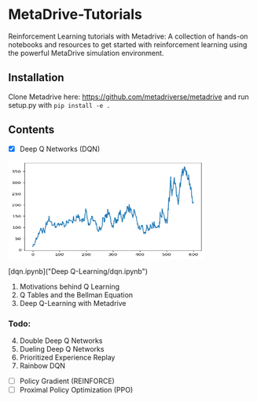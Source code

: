 # MetaDrive-Tutorials
Reinforcement Learning tutorials with Metadrive: A collection of hands-on notebooks and resources to get started with reinforcement learning using the powerful MetaDrive simulation environment.

## Installation
Clone Metadrive here: https://github.com/metadriverse/metadrive and run setup.py with `pip install -e .`

## Contents

- [x] Deep Q Networks (DQN) 

<img src="assets/output.png" width="400" height="200">

[dqn.ipynb]("Deep Q-Learning/dqn.ipynb")

1. Motivations behind Q Learning
2. Q Tables and the Bellman Equation
3. Deep Q-Learning with Metadrive

### Todo:
4. Double Deep Q Networks
5. Dueling Deep Q Networks
6. Prioritized Experience Replay
7. Rainbow DQN

- [ ] Policy Gradient (REINFORCE)
- [ ] Proximal Policy Optimization (PPO)
